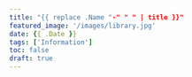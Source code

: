 ```yaml
---
title: "{{ replace .Name "-" " " | title }}"
featured_image: '/images/library.jpg'
date: {{ .Date }}
tags: ['Information']
toc: false
draft: true
---
```


<!--more-->
